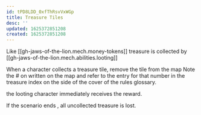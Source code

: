 ```yaml
---
id: tPD8LDD_0xfThRsvVxWGp
title: Treasure Tiles
desc: ''
updated: 1625372851208
created: 1625372851208
---
```


Like [[gh-jaws-of-the-lion.mech.money-tokens]] treasure is collected by [[gh-jaws-of-the-lion.mech.abilities.looting]]

When a character collects a treasure tile, remove the tile from the map
Note the # on written on the map and refer to the entry for that number 
in the treasure index on the side of the cover of the rules glossary.

the looting character immediately receives the reward.

If the scenario ends , all uncollected treasure is lost.
